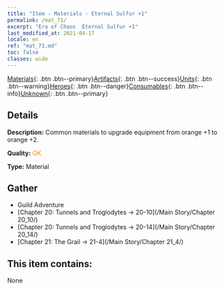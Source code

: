 ```yaml
---
title: "Item - Materials - Eternal Sulfur +1"
permalink: /mat_71/
excerpt: "Era of Chaos  Eternal Sulfur +1"
last_modified_at: 2021-04-17
locale: en
ref: "mat_71.md"
toc: false
classes: wide
---
```

 [Materials](/Items/){: .btn .btn--primary}[Artifacts](/Items/Artifacts/){: .btn .btn--success}[Units](/Items/Units/){: .btn .btn--warning}[Heroes](/Items/Heroes/){: .btn .btn--danger}[Consumables](/Items/Consumables/){: .btn .btn--info}[Unknown](/Items/Unknown/){: .btn .btn--primary}

## Details
 **Description:** Common materials to upgrade equipment from orange +1 to orange +2.

 **Quality:** <span style="color: #FF8C00">OK</span>

 **Type:** Material

## Gather

*    Guild Adventure 
*    [Chapter 20: Tunnels and Troglodytes -> 20-10](/Main Story/Chapter 20_10/) 
*    [Chapter 20: Tunnels and Troglodytes -> 20-14](/Main Story/Chapter 20_14/) 
*    [Chapter 21: The Grail -> 21-4](/Main Story/Chapter 21_4/) 

## This item contains:

  None


